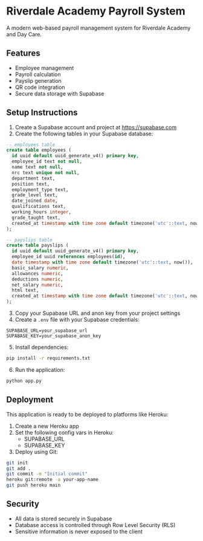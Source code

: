 # Riverdale Academy Payroll System

A modern web-based payroll management system for Riverdale Academy and Day Care.

## Features
- Employee management
- Payroll calculation
- Payslip generation
- QR code integration
- Secure data storage with Supabase

## Setup Instructions

1. Create a Supabase account and project at https://supabase.com
2. Create the following tables in your Supabase database:

```sql
-- employees table
create table employees (
  id uuid default uuid_generate_v4() primary key,
  employee_id text not null,
  name text not null,
  nrc text unique not null,
  department text,
  position text,
  employment_type text,
  grade_level text,
  date_joined date,
  qualifications text,
  working_hours integer,
  grade_taught text,
  created_at timestamp with time zone default timezone('utc'::text, now())
);

-- payslips table
create table payslips (
  id uuid default uuid_generate_v4() primary key,
  employee_id uuid references employees(id),
  date timestamp with time zone default timezone('utc'::text, now()),
  basic_salary numeric,
  allowances numeric,
  deductions numeric,
  net_salary numeric,
  html text,
  created_at timestamp with time zone default timezone('utc'::text, now())
);
```

3. Copy your Supabase URL and anon key from your project settings
4. Create a `.env` file with your Supabase credentials:
```
SUPABASE_URL=your_supabase_url
SUPABASE_KEY=your_supabase_anon_key
```

5. Install dependencies:
```bash
pip install -r requirements.txt
```

6. Run the application:
```bash
python app.py
```

## Deployment

This application is ready to be deployed to platforms like Heroku:

1. Create a new Heroku app
2. Set the following config vars in Heroku:
   - SUPABASE_URL
   - SUPABASE_KEY
3. Deploy using Git:
```bash
git init
git add .
git commit -m "Initial commit"
heroku git:remote -a your-app-name
git push heroku main
```

## Security
- All data is stored securely in Supabase
- Database access is controlled through Row Level Security (RLS)
- Sensitive information is never exposed to the client
